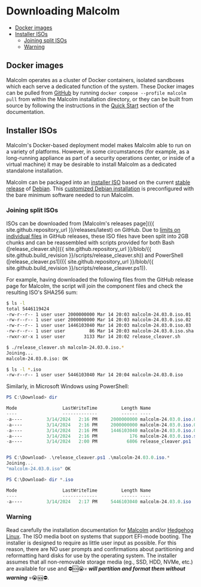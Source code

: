 # <a name="DownloadMalcolm"></a> Downloading Malcolm

* [Docker images](#DownloadDockerImages)
* [Installer ISOs](#DownloadISOs)
    - [Joining split ISOs](#JoinISOs)
    - [Warning](#ISOsWarning)

## <a name="DownloadDockerImages"></a> Docker images

Malcolm operates as a cluster of Docker containers, isolated sandboxes which each serve a dedicated function of the system. These Docker images can be pulled from [GitHub](https://github.com/orgs/idaholab/packages?repo_name=Malcolm) by running `docker compose --profile malcolm pull` from within the Malcolm installation directory, or they can be built from source by following the instructions in the [Quick Start](quickstart.md#QuickStart) section of the documentation.

## <a name="DownloadISOs"></a> Installer ISOs

Malcolm's Docker-based deployment model makes Malcolm able to run on a variety of platforms. However, in some circumstances (for example, as a long-running appliance as part of a security operations center, or inside of a virtual machine) it may be desirable to install Malcolm as a dedicated standalone installation.

Malcolm can be packaged into an [installer ISO](malcolm-iso.md#ISO) based on the current [stable release](https://wiki.debian.org/DebianStable) of [Debian](https://www.debian.org/). This [customized Debian installation](https://wiki.debian.org/DebianLive) is preconfigured with the bare minimum software needed to run Malcolm.

### <a name="JoinISOs"></a> Joining split ISOs

ISOs can be downloaded from [Malcolm's releases page]({{ site.github.repository_url }}/releases/latest) on GitHub. Due to [limits on individual files](https://docs.github.com/en/repositories/releasing-projects-on-github/about-releases#storage-and-bandwidth-quotas) in GitHub releases, these ISO files have been split into 2GB chunks and can be reassembled with scripts provided for both Bash ([release_cleaver.sh]({{ site.github.repository_url }}/blob/{{ site.github.build_revision }}/scripts/release_cleaver.sh)) and PowerShell ([release_cleaver.ps1]({{ site.github.repository_url }}/blob/{{ site.github.build_revision }}/scripts/release_cleaver.ps1)).

For example, having downloaded the following files from the GitHub release page for Malcolm, the script will join the component files and check the resulting ISO's SHA256 sum:

```bash
$ ls -l
total 5446119424
-rw-r--r-- 1 user user 2000000000 Mar 14 20:03 malcolm-24.03.0.iso.01
-rw-r--r-- 1 user user 2000000000 Mar 14 20:03 malcolm-24.03.0.iso.02
-rw-r--r-- 1 user user 1446103040 Mar 14 20:03 malcolm-24.03.0.iso.03
-rw-r--r-- 1 user user         86 Mar 14 20:03 malcolm-24.03.0.iso.sha
-rwxr-xr-x 1 user user       3133 Mar 14 20:02 release_cleaver.sh

$ ./release_cleaver.sh malcolm-24.03.0.iso.*
Joining...
malcolm-24.03.0.iso: OK

$ ls -l *.iso
-rw-r--r-- 1 user user 5446103040 Mar 14 20:04 malcolm-24.03.0.iso
```

Similarly, in Microsoft Windows using PowerShell:

```powershell
PS C:\Download> dir

Mode                 LastWriteTime         Length Name
----                 -------------         ------ ----
-a----         3/14/2024   2:16 PM     2000000000 malcolm-24.03.0.iso.01
-a----         3/14/2024   2:16 PM     2000000000 malcolm-24.03.0.iso.02
-a----         3/14/2024   2:16 PM     1446103040 malcolm-24.03.0.iso.03
-a----         3/14/2024   2:16 PM            176 malcolm-24.03.0.iso.sha
-a----         3/14/2024   2:00 PM           6806 release_cleaver.ps1


PS C:\Download> .\release_cleaver.ps1 .\malcolm-24.03.0.iso.*
Joining...
"malcolm-24.03.0.iso" OK

PS C:\Download> dir *.iso

Mode                 LastWriteTime         Length Name
----                 -------------         ------ ----
-a----         3/14/2024   2:17 PM     5446103040 malcolm-24.03.0.iso
```

### <a name="ISOsWarning"></a> Warning

Read carefully the installation documentation for [Malcolm](malcolm-iso.md#ISOInstallation) and/or [Hedgehog Linux](hedgehog-installation.md#HedgehogInstallation). The ISO media boot on systems that support EFI-mode booting. The installer is designed to require as little user input as possible. For this reason, there are NO user prompts and confirmations about partitioning and reformatting hard disks for use by the operating system. The installer assumes that all non-removable storage media (eg., SSD, HDD, NVMe, etc.) are available for use and ⛔🆘😭💀 ***will partition and format them without warning*** 💀😭🆘⛔.
